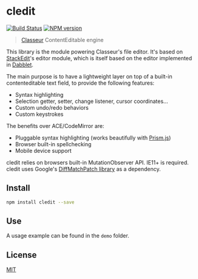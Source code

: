 # cledit

[![Build Status](https://img.shields.io/travis/classeur/cledit/master.svg?style=flat)](https://travis-ci.org/classeur/cledit)
[![NPM version](https://img.shields.io/npm/v/cledit.svg?style=flat)](https://www.npmjs.org/package/cledit)

> [Classeur](http://classeur.io) ContentEditable engine

This library is the module powering Classeur's file editor. It's based on [StackEdit](https://stackedit.io)'s editor module, which is itself based on the editor implemented in [Dabblet](http://dabblet.com/).

The main purpose is to have a lightweight layer on top of a built-in contenteditable text field, to provide the following features:

- Syntax highlighting
- Selection getter, setter, change listener, cursor coordinates...
- Custom undo/redo behaviors
- Custom keystrokes

The benefits over ACE/CodeMirror are:

- Pluggable syntax highlighting (works beautifully with [Prism.js](http://prismjs.com/))
- Browser built-in spellchecking
- Mobile device support

cledit relies on browsers built-in MutationObserver API. IE11+ is required.  
cledit uses Google's [DiffMatchPatch library](https://code.google.com/p/google-diff-match-patch/) as a dependency.

## Install

```bash
npm install cledit --save
```

## Use

A usage example can be found in the `demo` folder.

## License

[MIT](https://github.com/classeur/cledit/blob/master/LICENSE)
